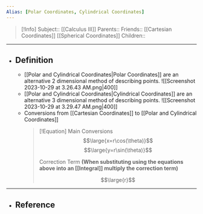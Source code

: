```yaml
---
Alias: [Polar Coordinates, Cylindrical Coordinates]
---
```

> [!Info]
> Subject:: [[Calculus III]]
> Parents:: 
> Friends:: [[Cartesian Coordinates]] [[Spherical Coordinates]]
> Children:: 
---
- ## Definition
	- [[Polar and Cylindrical Coordinates|Polar Coordinates]] are an alternative 2 dimensional method of describing points.
	  ![[Screenshot 2023-10-29 at 3.26.43 AM.png|400]]
	- [[Polar and Cylindrical Coordinates|Cylindrical Coordinates]] are an alternative 3 dimensional method of describing points.
	  ![[Screenshot 2023-10-29 at 3.29.47 AM.png|400]]
	- Conversions from [[Cartesian Coordinates]] to [[Polar and Cylindrical Coordinates]]
	  > [!Equation]
	  > Main Conversions
	  > $$\large{x=r\cos(\theta)}$$
	  > $$\large{y=r\sin(\theta)}$$
	  > 
	  > Correction Term
	  > **(When substituting using the equations above into an [[Integral]] multiply the correction term)**
	  > 
	  > $$\large{r}$$
---
- ## Reference